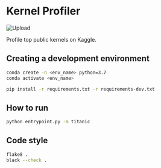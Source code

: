 # Kernel Profiler

![Upload](https://github.com/harupy/kernel-profiler/workflows/Upload/badge.svg)

Profile top public kernels on Kaggle.

## Creating a development environment

```bash
conda create -n <env_name> python=3.7
conda activate <env_name>

pip install -r requirements.txt -r requirements-dev.txt
```

## How to run

```bash
python entrypoint.py -m titanic
```

## Code style

```bash
flake8 .
black --check .
```
